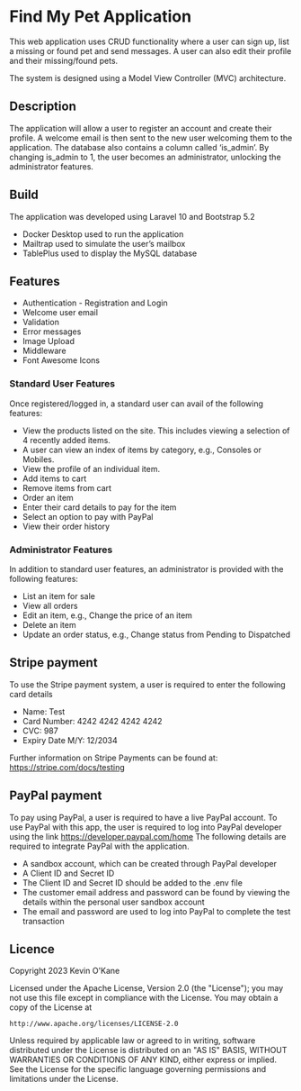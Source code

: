 # Find My Pet Application
This web application uses CRUD functionality where a user can sign up, list a missing or found pet and send messages. A user can also edit their profile and their missing/found pets. 

The system is designed using a Model View Controller (MVC) architecture.


## Description
The application will allow a user to register an account and create their profile. A welcome email is then sent to the new user welcoming them to the application. 
The database also contains a column called ‘is_admin’. By changing is_admin to 1, the user becomes an administrator, unlocking the administrator features. 

## Build
The application was developed using Laravel 10 and Bootstrap 5.2
* Docker Desktop used to run the application
* Mailtrap used to simulate the user’s mailbox
* TablePlus used to display the MySQL database


## Features
* Authentication - Registration and Login
* Welcome user email
* Validation
* Error messages
* Image Upload
* Middleware
* Font Awesome Icons


### Standard User Features
Once registered/logged in, a standard user can avail of the following features:
* 	View the products listed on the site. This includes viewing a selection of 4 recently added items.
*	A user can view an index of items by category, e.g., Consoles or Mobiles. 
*	View the profile of an individual item.
*	Add items to cart
*	Remove items from cart
*	Order an item
*	Enter their card details to pay for the item
*   Select an option to pay with PayPal
* 	View their order history

### Administrator Features
In addition to standard user features, an administrator is provided with the following features:
*	List an item for sale
*	View all orders
*	Edit an item, e.g., Change the price of an item
*	Delete an item 
*	Update an order status, e.g., Change status from Pending to Dispatched

## Stripe payment
To use the Stripe payment system, a user is required to enter the following card details
* Name: Test
* Card Number: 4242 4242 4242 4242
* CVC: 987
* Expiry Date M/Y: 12/2034

Further information on Stripe Payments can be found at: https://stripe.com/docs/testing

## PayPal payment
To pay using PayPal, a user is required to have a live PayPal account. 
To use PayPal with this app, the user is required to log into PayPal developer using the link https://developer.paypal.com/home 
The following details are required to integrate PayPal with the application.
* A sandbox account, which can be created through PayPal developer
* A Client ID and Secret ID
* The Client ID and Secret ID should be added to the .env file
* The customer email address and password can be found by viewing the details within the personal user sandbox account
* The email and password are used to log into PayPal to complete the test transaction



## Licence
Copyright 2023 Kevin O'Kane

Licensed under the Apache License, Version 2.0 (the "License");
you may not use this file except in compliance with the License.
You may obtain a copy of the License at

    http://www.apache.org/licenses/LICENSE-2.0

Unless required by applicable law or agreed to in writing, software
distributed under the License is distributed on an "AS IS" BASIS,
WITHOUT WARRANTIES OR CONDITIONS OF ANY KIND, either express or implied.
See the License for the specific language governing permissions and
limitations under the License.
